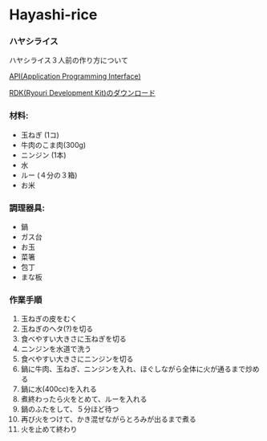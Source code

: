 # Hayashi-rice
### ハヤシライス

ハヤシライス３人前の作り方について

[API(Application Programming Interface)](//crab55e.github.io/Hayashi-rice/needed-items.json)

[RDK(Ryouri Development Kit)のダウンロード]()

### 材料:
- 玉ねぎ (1コ)
- 牛肉のこま肉(300g)
- ニンジン (1本)
- 水 
- ルー (４分の３箱)
- お米

### 調理器具:
- 鍋
- ガス台
- お玉
- 菜箸
- 包丁
- まな板

### 作業手順
1. 玉ねぎの皮をむく
2. 玉ねぎのヘタ(?)を切る
3. 食べやすい大きさに玉ねぎを切る
4. ニンジンを水道で洗う
5. 食べやすい大きさにニンジンを切る
6. 鍋に牛肉、玉ねぎ、ニンジンを入れ、ほぐしながら全体に火が通るまで炒める
7. 鍋に水(400cc)を入れる
8. 煮終わったら火をとめて、ルーを入れる
9. 鍋のふたをして、５分ほど待つ
10. 再び火をつけて、かき混ぜながらとろみが出るまで煮る
11. 火を止めて終わり
